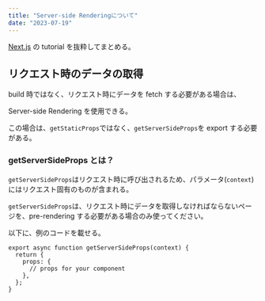 ```yaml
---
title: "Server-side Renderingについて"
date: "2023-07-19"
---
```


[Next.js](https://nextjs.org/) の tutorial を抜粋してまとめる。

## リクエスト時のデータの取得

build 時ではなく、リクエスト時にデータを fetch する必要がある場合は、

Server-side Rendering を使用できる。

この場合は、`getStaticProps`ではなく、`getServerSideProps`を export する必要がある。

### getServerSideProps とは？

`getServerSideProps`はリクエスト時に呼び出されるため、パラメータ(`context`)にはリクエスト固有のものが含まれる。

`getServerSideProps`は、リクエスト時にデータを取得しなければならないページを、pre-rendering する必要がある場合のみ使ってください。

以下に、例のコードを載せる。

```
export async function getServerSideProps(context) {
  return {
    props: {
      // props for your component
    },
  };
}
```
